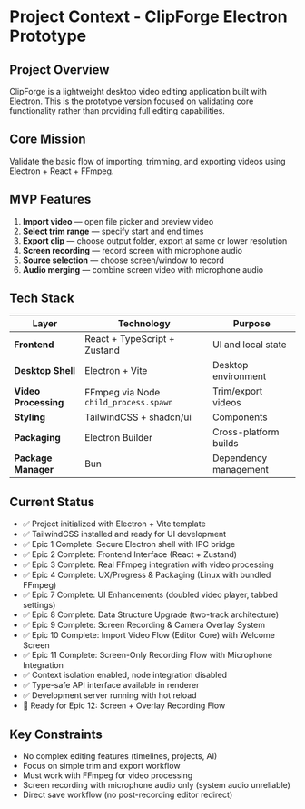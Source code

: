 # Project Context - ClipForge Electron Prototype

## Project Overview

ClipForge is a lightweight desktop video editing application built with Electron. This is the prototype version focused on validating core functionality rather than providing full editing capabilities.

## Core Mission

Validate the basic flow of importing, trimming, and exporting videos using Electron + React + FFmpeg.

## MVP Features

1. **Import video** — open file picker and preview video
2. **Select trim range** — specify start and end times
3. **Export clip** — choose output folder, export at same or lower resolution
4. **Screen recording** — record screen with microphone audio
5. **Source selection** — choose screen/window to record
6. **Audio merging** — combine screen video with microphone audio

## Tech Stack

| Layer                | Technology                            | Purpose               |
| -------------------- | ------------------------------------- | --------------------- |
| **Frontend**         | React + TypeScript + Zustand          | UI and local state    |
| **Desktop Shell**    | Electron + Vite                       | Desktop environment   |
| **Video Processing** | FFmpeg via Node `child_process.spawn` | Trim/export videos    |
| **Styling**          | TailwindCSS + shadcn/ui               | Components            |
| **Packaging**        | Electron Builder                      | Cross-platform builds |
| **Package Manager**  | Bun                                   | Dependency management |

## Current Status

- ✅ Project initialized with Electron + Vite template
- ✅ TailwindCSS installed and ready for UI development
- ✅ Epic 1 Complete: Secure Electron shell with IPC bridge
- ✅ Epic 2 Complete: Frontend Interface (React + Zustand)
- ✅ Epic 3 Complete: Real FFmpeg integration with video processing
- ✅ Epic 4 Complete: UX/Progress & Packaging (Linux with bundled FFmpeg)
- ✅ Epic 7 Complete: UI Enhancements (doubled video player, tabbed settings)
- ✅ Epic 8 Complete: Data Structure Upgrade (two-track architecture)
- ✅ Epic 9 Complete: Screen Recording & Camera Overlay System
- ✅ Epic 10 Complete: Import Video Flow (Editor Core) with Welcome Screen
- ✅ Epic 11 Complete: Screen-Only Recording Flow with Microphone Integration
- ✅ Context isolation enabled, node integration disabled
- ✅ Type-safe API interface available in renderer
- ✅ Development server running with hot reload
- 🚧 Ready for Epic 12: Screen + Overlay Recording Flow

## Key Constraints

- No complex editing features (timelines, projects, AI)
- Focus on simple trim and export workflow
- Must work with FFmpeg for video processing
- Screen recording with microphone audio only (system audio unreliable)
- Direct save workflow (no post-recording editor redirect)
